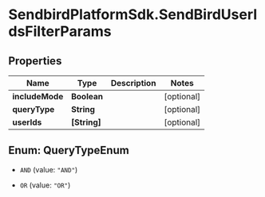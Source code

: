 # SendbirdPlatformSdk.SendBirdUserIdsFilterParams

## Properties

Name | Type | Description | Notes
------------ | ------------- | ------------- | -------------
**includeMode** | **Boolean** |  | [optional] 
**queryType** | **String** |  | [optional] 
**userIds** | **[String]** |  | [optional] 



## Enum: QueryTypeEnum


* `AND` (value: `"AND"`)

* `OR` (value: `"OR"`)




